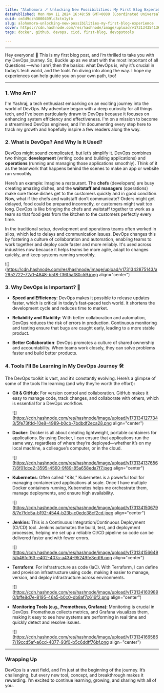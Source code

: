 ```yaml
---
title: "Alohomora 🪄 Unlocking New Possibilities: My First Blog Experience"
datePublished: Mon Nov 11 2024 16:48:59 GMT+0000 (Coordinated Universal Time)
cuid: cm3d9czh3000409lc3ctn1ytb
slug: alohomora-unlocking-new-possibilities-my-first-blog-experience
cover: https://cdn.hashnode.com/res/hashnode/image/upload/v1731343541367/70e6262e-85ca-4a16-8427-650bf1f0bca0.png
tags: docker, github, devops, cicd, first-blog, devopstools

---
```


---

Hey everyone! 👋 This is my first blog post, and I’m thrilled to take you with my DevOps journey. So, Buckle up as we start with the most important of all Questions —who I am?,then the basics: what DevOps is, why it’s crucial in today’s tech world, and the tools I’m diving into along the way. I hope my experiences can help guide you on your own path, too!

---

### 1\. Who Am I?

I'm Yashraj, a tech enthusiast embarking on an exciting journey into the world of DevOps. My adventure began with a deep curiosity for all things tech, and I’ve been particularly drawn to DevOps because it focuses on enhancing system efficiency and effectiveness. I'm on a mission to become a streamlined DevOps engineer, and I'm documenting every step here to track my growth and hopefully inspire a few readers along the way.

### 2\. What is DevOps? And Why Is It Used?

DevOps might sound complicated, but let’s simplify it. DevOps combines two things: **development** (writing code and building applications) and **operations** (running and managing those applications smoothly). Think of it as the teamwork that happens behind the scenes to make an app or website run smoothly.

Here’s an example: Imagine a restaurant. The **chefs** (developers) are busy creating amazing dishes, and the **waitstaff and managers** (operations) make sure those dishes get to the customers quickly and in good condition. Now, what if the chefs and waitstaff don’t communicate? Orders might get delayed, food could be prepared incorrectly, or customers might wait too long. DevOps is like bringing the chefs and waitstaff together to work as a team so that food gets from the kitchen to the customers perfectly every time.

In the traditional setup, development and operations teams often worked in silos, which led to delays and communication issues. DevOps changes this by fostering a culture of collaboration and automation, enabling teams to work together and deploy code faster and more reliably. It's used across industries now because it helps teams be more agile, adapt to changes quickly, and keep systems running smoothly.

![](https://cdn.hashnode.com/res/hashnode/image/upload/v1731342875143/a2952722-72a1-4848-b5f8-f36f5af80c59.jpeg align="center")

### 3\. Why DevOps is Important? 🚀

* **Speed and Efficiency**: DevOps makes it possible to release updates faster, which is critical in today’s fast-paced tech world. It shortens the development cycle and reduces time to market.
    
* **Reliability and Stability**: With better collaboration and automation, DevOps reduces the risk of errors in production. Continuous monitoring and testing ensure that bugs are caught early, leading to a more stable product.
    
* **Better Collaboration**: DevOps promotes a culture of shared ownership and accountability. When teams work closely, they can solve problems faster and build better products.
    

### 4\. Tools I’ll Be Learning in My DevOps Journey 🛠️

The DevOps toolkit is vast, and it’s constantly evolving. Here’s a glimpse of some of the tools I’m learning (and why they’re worth the effort):

* **Git & GitHub**: For version control and collaboration. GitHub makes it easy to manage code, track changes, and collaborate with others, which is essential for a DevOps workflow.
    
    ![](https://cdn.hashnode.com/res/hashnode/image/upload/v1731341277343/5fe73fdd-10e8-4989-b0cb-7bdbdf2eca28.png align="center")
    
* **Docker**: Docker is all about creating lightweight, portable containers for applications. By using Docker, I can ensure that applications run the same way, regardless of where they’re deployed—whether it’s on my local machine, a colleague’s computer, or in the cloud.
    
    ![](https://cdn.hashnode.com/res/hashnode/image/upload/v1731341376567/6f01dce2-3595-4590-9f89-85a658eda7f7.jpeg align="center")
    
* **Kubernetes**: Often called "K8s," Kubernetes is a powerful tool for managing containerized applications at scale. Once I have multiple Docker containers running, Kubernetes helps me orchestrate them, manage deployments, and ensure high availability.
    
    ![](https://cdn.hashnode.com/res/hashnode/image/upload/v1731341506798/7e7fdc5a-b192-4544-b23b-c0edc38cf2cd.jpeg align="center")
    
* **Jenkins**: This is a Continuous Integration/Continuous Deployment (CI/CD) tool. Jenkins automates the build, test, and deployment processes, helping me set up a reliable CI/CD pipeline so code can be delivered faster and with fewer errors.
    
    ![](https://cdn.hashnode.com/res/hashnode/image/upload/v1731341566495/b46fcf63-e402-407a-a434-95249fe3edf6.png align="center")
    
* **Terraform**: For infrastructure as code (IaC). With Terraform, I can define and provision infrastructure using code, making it easier to manage, version, and deploy infrastructure across environments.
    
    ![](https://cdn.hashnode.com/res/hashnode/image/upload/v1731341609890/bffe8d7e-8195-46a5-b0c0-db8af7c616f2.png align="center")
    
* **Monitoring Tools (e.g., Prometheus, Grafana)**: Monitoring is crucial in DevOps. Prometheus collects metrics, and Grafana visualizes them, making it easy to see how systems are performing in real time and quickly detect and resolve issues.
    
    ![](https://cdn.hashnode.com/res/hashnode/image/upload/v1731341665867/19ccd5af-a6cd-4077-93f0-b5c6ddff76bf.png align="center")
    

---

### Wrapping Up

DevOps is a vast field, and I’m just at the beginning of the journey. It’s challenging, but every new tool, concept, and breakthrough makes it rewarding. I’m excited to continue learning, growing, and sharing with all of you.